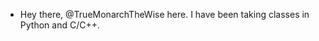 - Hey there, @TrueMonarchTheWise here. I have been taking classes in Python and C/C++.

<!---
TrueMonarchTheWise/TrueMonarchTheWise is a ✨ special ✨ repository because its `README.md` (this file) appears on your GitHub profile.
You can click the Preview link to take a look at your changes.
--->
